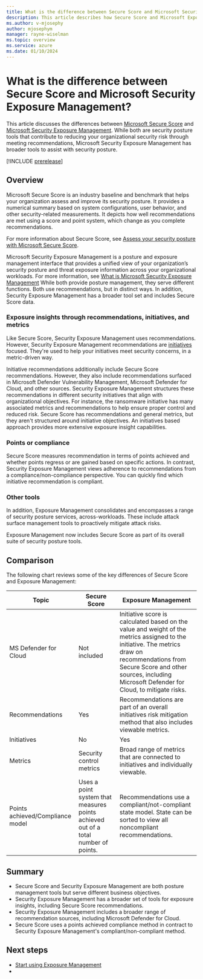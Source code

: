 ```yaml
---
title: What is the difference between Secure Score and Microsoft Security Exposure Management 
description: This article describes how Secure Score and Microsoft Exposure Management are different.
ms.author: v-mjosephy
author: mjosephym
manager: rayne-wiselman
ms.topic: overview
ms.service: azure
ms.date: 01/10/2024
---
```


# What is the difference between Secure Score and Microsoft Security Exposure Management?


This article discusses the differences between [Microsoft Secure Score](../defender/microsoft-secure-score.md) and [Microsoft Security Exposure Management](microsoft-security-exposure-management.md). While both are security posture tools that contribute to reducing your organizational security risk through meeting recommendations, Microsoft Security Exposure Management has broader tools to assist with security posture.

[!INCLUDE [prerelease](../../includes/prerelease.md)]

## Overview

Microsoft Secure Score is an industry baseline and benchmark that helps your organization assess and improve its security posture. It provides a numerical summary based on system configurations, user behavior, and other security-related measurements. It depicts how well recommendations are met using a score and point system, which change as you complete recommendations.

For more information about Secure Score, see  [Assess your security posture with Microsoft Secure Score](../defender/microsoft-secure-score-improvement-actions.md).

Microsoft Security Exposure Management is a posture and exposure management interface that provides a unified view of your organization’s security posture and threat exposure information across your organizational workloads. For more information, see [What is Microsoft Security Exposure Management](microsoft-security-exposure-management.md) <!--Including through measuring and benchmarking an organization's compliance with Microsoft Secure Score. It enables customers to choose the standards they wish to comply with. Whether they want to track compliance with industry-driven standards such as CIS (Center for Internet Security) or NIST (National Institute of Standards and Technology), or whether to align with Microsoft’s own standards, represented by the Microsoft Secure Score. This flexibility allows organizations to tailor their security and compliance strategies to meet specific industry requirements or to follow Microsoft’s best practices for security.--> While both provide posture management, they serve different functions. Both use recommendations, but in distinct ways. In addition, Security Exposure Management has a broader tool set and includes Secure Score data.

### Exposure insights through recommendations, initiatives, and metrics

Like Secure Score, Security Exposure Management uses recommendations. However, Security Exposure Management recommendations are [initiatives](initiatives.md) focused. They're used to help your initiatives meet security concerns, in a metric-driven way.

Initiative recommendations additionally include Secure Score recommendations. However, they also include recommendations surfaced in Microsoft Defender Vulnerability Management, Microsoft Defender for Cloud, and other sources. Security Exposure Management structures these recommendations in different security initiatives that align with organizational objectives. For instance, the ransomware initiative has many associated metrics and recommendations to help ensure proper control and reduced risk. Secure Score has recommendations and general metrics, but they aren't structured around initiative objectives. An initiatives based approach provides more extensive exposure insight capabilities.

### Points or compliance

Secure Score measures recommendation in terms of points achieved and whether points regress or are gained based on specific actions. In contrast, Security Exposure Management views adherence to recommendations from a compliance/non-compliance perspective. You can quickly find which initiative recommendation is compliant. <!-- check this for more details-->

### Other tools
<!-- that Exposure management is broader seems relevant in the comparison-->
In addition, Exposure Management consolidates and encompasses a range of security posture services, across-workloads. These include attack surface management tools to proactively mitigate attack risks.
<!--Insights including metric driven security initiatives, a broad range of recommendations, and events to track initiative and metric drift. Exposure Management includes tools to customize your experience of the security posture services to better match your organizational risk profile and needs. -->

Exposure Management now includes Secure Score as part of its overall suite of security posture tools.  

## Comparison

The following chart reviews some of the key differences of Secure Score and Exposure Management:

|Topic  |Secure Score  |Exposure Management  |
|---------|---------|---------|
|MS Defender for Cloud     | Not included | Initiative score is calculated based on the value and weight of the metrics assigned to the initiative. The metrics draw on recommendations from Secure Score and other sources, including Microsoft Defender for Cloud, to mitigate risks. |
| Recommendations | Yes | Recommendations are part of an overall initiatives risk mitigation method that also includes viewable metrics.  |
|Initiatives  | No | Yes   |
| Metrics | Security control metrics    | Broad range of metrics that are connected to initiatives and individually viewable.     |
|Points achieved/Compliance model |Uses a point system that measures points achieved out of a total number of points.  | Recommendations use a compliant/not-compliant state model. State can be sorted to view all noncompliant recommendations.   |
<!--  MEM also has data connectors to connect to other products,-->

<!--
1.	MSS and XSPM are two separate products in this sense, although they are very close
2.	MSS score is based only on the controls and the status of their implementation
3.	Initiative score is calculated based on all the metrics included in the initiative, that in many cases (but not all) are based on recommendations 
4.	In the future we want to have an MSS initiatitve, and in that case only MSS score == Initiatitve score
-->
## Summary

- Secure Score and Security Exposure Management are both posture management tools but serve different business objectives.
- Security Exposure Management has a broader set of tools for exposure insights, including Secure Score recommendations.
- Security Exposure Management includes a broader range of recommendation sources, including Microsoft Defender for Cloud.
- Secure Score uses a points achieved compliance method in contract to Security Exposure Management's compliant/non-compliant method.

## Next steps

- [Start using Exposure Management](start-using-exposure-management.md)
- <!--[!INCLUDE [support](../../includes/support.md)]-->
